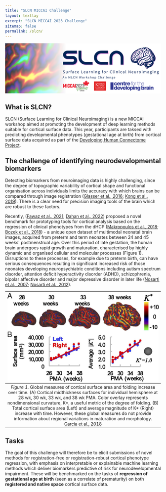 ```yaml
---
title: "SLCN MICCAI Challenge"
layout: textlay
excerpt: "SLCN MICCAI 2023 Challenge"
sitemap: false
permalink: /slcn/
---
```


<img src="/images/pubpic/SLCN_Banner.png" alt="SLCN Banner" title="SLCN Banner" width="900">

## What is SLCN?
SLCN (Surface Learning for Clinical Neuroimaging) is a new MICCAI workshop aimed at promoting the development of deep learning methods suitable for cortical surface data. This year, participants are taksed with predicting developmental phenotypes (gestational age at birth) from cortical surface data acquired as part of the [Developing Human Connectome Project](http://www.developingconnectome.org/). 

## The challenge of identifying neurodevelopmental biomarkers
Detecting biomarkers from neuroimaging data is highly challenging, since the degree of topographic variability of cortical shape and functional organisation across individuals limits the accuracy with which brains can be compared through image registration ([Glasser et al., 2016](https://www.nature.com/articles/nature18933); [Kong et al., 2019](https://academic.oup.com/cercor/article/29/6/2533/5033556?login=true)). There is a clear need for precision imaging tools of the brain which are robust to these factors.

Recently, ([Fawaz et al., 2021](https://www.biorxiv.org/content/10.1101/2021.12.01.470730v1.full.pdf); [Dahan et al., 2022](https://openreview.net/pdf?id=mpp843Bsf-)) proposed a novel benchmark for prototyping tools for cortical analysis based on the regression of clinical phenotypes from the dHCP ([Makropoulos et al., 2018](https://www.sciencedirect.com/science/article/pii/S1053811918300545?via%3Dihub); [Bozek et al., 2018](https://www.sciencedirect.com/science/article/pii/S1053811918305251?via%3Dihub#bib35)) - a unique open dataset of multimodal neonatal brain images, acquired from preterm and term neonates between 24 and 45 weeks' postmenstrual age. Over this period of late gestation, the human brain undergoes rapid growth and maturation, characterised by highly dynamic and organised cellular and molecular processes (Figure 1). Disruptions to these processes, for example due to preterm birth, can have serious consequences resulting in significant increased risk of those neonates developing neuropsychiatric conditions including autism spectrum disorder, attention deficit hyperactivity disorder (ADHD), schizophrenia, bipolar affective disorder and major depressive disorder in later life ([Nosarti et al., 2007](https://www.cambridge.org/core/journals/journal-of-the-international-neuropsychological-society/article/impaired-executive-functioning-in-young-adults-born-very-preterm/7844821C18D9B93A76A20815B07E5F91); [Nosarti et al., 2012](https://www.cambridge.org/core/journals/journal-of-the-international-neuropsychological-society/article/impaired-executive-functioning-in-young-adults-born-very-preterm/7844821C18D9B93A76A20815B07E5F91)).

| <img src="/images/pubpic/GarciaPNAS.jpeg" alt="Cortical growth" title="Cortical growth" width="600"> |
|:--:| 
| *Figure 1.*  Global measures of cortical surface area and folding increase over time. (A) Cortical midthickness surfaces for individual hemisphere at 28 wk, 30 wk, 33 wk, and 38 wk PMA. Color overlay represents nondimensional curvature, K*, a useful metric of the degree of folding. (B) Total cortical surface area (Left) and average magnitude of K* (Right) increase with time. However, these global measures do not provide information about regional variations in maturation and morphology.  [Garcia et al., 2018](https://www.pnas.org/doi/abs/10.1073/pnas.1715451115) |

## Tasks 
The goal of this challenge will therefore be to elicit submissions of novel methods for registration-free or registration-robust cortical phenotype regression, with emphasis on interpretable or explainable machine learning methods which deliver biomarkers predictive of risk for neurodevelopmental impairment. These will be benchmarked on the tasks of **regression of gestational age at birth** (seen as a correlate of prematurity) on both **registered and native space** cortical surface data. 
